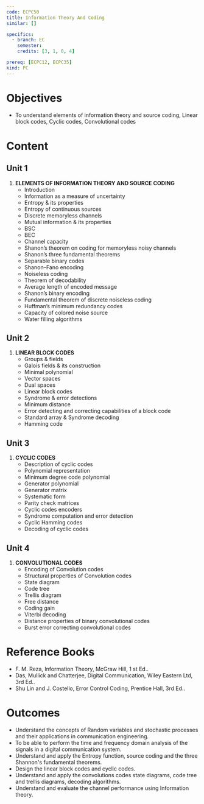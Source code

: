 ```yaml
---
code: ECPC50
title: Information Theory And Coding
similar: []

specifics:
  - branch: EC
    semester: 
    credits: [3, 1, 0, 4]

prereq: [ECPC12, ECPC35]
kind: PC
---
```


# Objectives

- To understand elements of information theory and source coding, Linear block codes, Cyclic codes, Convolutional codes

# Content

## Unit 1

1. **ELEMENTS OF INFORMATION THEORY AND SOURCE CODING**
   - Introduction
   - Information as a measure of uncertainty
   - Entropy & its properties
   - Entropy of continuous sources
   - Discrete memoryless channels
   - Mutual information & its properties
   - BSC
   - BEC
   - Channel capacity
   - Shanon’s theorem on coding for memoryless noisy channels
   - Shanon’s three fundamental theorems
   - Separable binary codes
   - Shanon–Fano encoding
   - Noiseless coding
   - Theorem of decodability
   - Average length of encoded message
   - Shanon’s binary encoding
   - Fundamental theorem of discrete noiseless coding
   - Huffman’s minimum redundancy codes
   - Capacity of colored noise source
   - Water filling algorithms

## Unit 2

1. **LINEAR BLOCK CODES**
   - Groups & fields
   - Galois fields & its construction
   - Minimal polynomial
   - Vector spaces
   - Dual spaces
   - Linear block codes
   - Syndrome & error detections
   - Minimum distance
   - Error detecting and correcting capabilities of a block code
   - Standard array & Syndrome decoding
   - Hamming code

## Unit 3

1. **CYCLIC CODES**
   - Description of cyclic codes
   - Polynomial representation
   - Minimum degree code polynomial
   - Generator polynomial
   - Generator matrix
   - Systematic form
   - Parity check matrices
   - Cyclic codes encoders
   - Syndrome computation and error detection
   - Cyclic Hamming codes
   - Decoding of cyclic codes

## Unit 4

1. **CONVOLUTIONAL CODES**
   - Encoding of Convolution codes
   - Structural properties of Convolution codes
   - State diagram
   - Code tree
   - Trellis diagram
   - Free distance
   - Coding gain
   - Viterbi decoding
   - Distance properties of binary convolutional codes
   - Burst error correcting convolutional codes

# Reference Books

- F. M. Reza, Information Theory, McGraw Hill, 1 st Ed..
- Das, Mullick and Chatterjee, Digital Communication, Wiley Eastern Ltd, 3rd Ed..
- Shu Lin and J. Costello, Error Control Coding, Prentice Hall, 3rd Ed..

# Outcomes

- Understand the concepts of Random variables and stochastic processes and their applications in communication engineering.
- To be able to perform the time and frequency domain analysis of the signals in a digital communication system.
- Understand and apply the Entropy function, source coding and the three Shannon's fundamental theorems.
- Design the linear block codes and cyclic codes.
- Understand and apply the convolutions codes state diagrams, code tree and trellis diagrams, decoding algorithms.
- Understand and evaluate the channel performance using Information theory.
